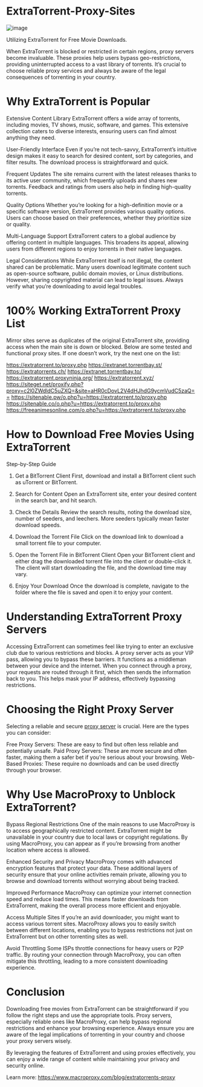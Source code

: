 # ExtraTorrent-Proxy-Sites
![image](https://github.com/user-attachments/assets/1842c1da-929a-4c38-8c39-f3521f025e06)

Utilizing ExtraTorrent for Free Movie Downloads.

When ExtraTorrent is blocked or restricted in certain regions, proxy servers become invaluable. These proxies help users bypass geo-restrictions, providing uninterrupted access to a vast library of torrents. It’s crucial to choose reliable proxy services and always be aware of the legal consequences of torrenting in your country.

# Why ExtraTorrent is Popular
Extensive Content Library
ExtraTorrent offers a wide array of torrents, including movies, TV shows, music, software, and games. This extensive collection caters to diverse interests, ensuring users can find almost anything they need.

User-Friendly Interface
Even if you’re not tech-savvy, ExtraTorrent’s intuitive design makes it easy to search for desired content, sort by categories, and filter results. The download process is straightforward and quick.

Frequent Updates
The site remains current with the latest releases thanks to its active user community, which frequently uploads and shares new torrents. Feedback and ratings from users also help in finding high-quality torrents.

Quality Options
Whether you’re looking for a high-definition movie or a specific software version, ExtraTorrent provides various quality options. Users can choose based on their preferences, whether they prioritize size or quality.

Multi-Language Support
ExtraTorrent caters to a global audience by offering content in multiple languages. This broadens its appeal, allowing users from different regions to enjoy torrents in their native languages.

Legal Considerations
While ExtraTorrent itself is not illegal, the content shared can be problematic. Many users download legitimate content such as open-source software, public domain movies, or Linux distributions. However, sharing copyrighted material can lead to legal issues. Always verify what you’re downloading to avoid legal troubles.

# 100% Working ExtraTorrent Proxy List
Mirror sites serve as duplicates of the original ExtraTorrent site, providing access when the main site is down or blocked. Below are some tested and functional proxy sites. If one doesn’t work, try the next one on the list:

https://extratorrent.to/proxy.php
https://extranet.torrentbay.st/
https://extratorrents.ch/
https://extranet.torrentbay.to/
https://extratorrent.proxyninja.org/
https://extratorrent.xyz/
https://siteget.net/proxify.php?proxy=c2l0ZWdldC5uZXQ=&site=aHR0cDovL2V4dHJhdG9ycmVudC5zaQ==
https://sitenable.pw/o.php?u=https://extratorrent.to/proxy.php
https://sitenable.co/o.php?u=https://extratorrent.to/proxy.php
https://freeanimesonline.com/o.php?u=https://extratorrent.to/proxy.php

# How to Download Free Movies Using ExtraTorrent
Step-by-Step Guide

1. Get a BitTorrent Client
First, download and install a BitTorrent client such as uTorrent or BitTorrent.

2. Search for Content
Open an ExtraTorrent site, enter your desired content in the search bar, and hit search.

3. Check the Details
Review the search results, noting the download size, number of seeders, and leechers. More seeders typically mean faster download speeds.

4. Download the Torrent File
Click on the download link to download a small torrent file to your computer.

5. Open the Torrent File in BitTorrent Client
Open your BitTorrent client and either drag the downloaded torrent file into the client or double-click it. The client will start downloading the file, and the download time may vary.

6. Enjoy Your Download
Once the download is complete, navigate to the folder where the file is saved and open it to enjoy your content.

# Understanding ExtraTorrent Proxy Servers
Accessing ExtraTorrent can sometimes feel like trying to enter an exclusive club due to various restrictions and blocks. A proxy server acts as your VIP pass, allowing you to bypass these barriers. It functions as a middleman between your device and the internet. When you connect through a proxy, your requests are routed through it first, which then sends the information back to you. This helps mask your IP address, effectively bypassing restrictions.

# Choosing the Right Proxy Server
Selecting a reliable and secure [proxy server](https://www.macroproxy.com/) is crucial. Here are the types you can consider:

Free Proxy Servers: These are easy to find but often less reliable and potentially unsafe.
Paid Proxy Servers: These are more secure and often faster, making them a safer bet if you’re serious about your browsing.
Web-Based Proxies: These require no downloads and can be used directly through your browser.

# Why Use MacroProxy to Unblock ExtraTorrent?
Bypass Regional Restrictions
One of the main reasons to use MacroProxy is to access geographically restricted content. ExtraTorrent might be unavailable in your country due to local laws or copyright regulations. By using MacroProxy, you can appear as if you’re browsing from another location where access is allowed.

Enhanced Security and Privacy
MacroProxy comes with advanced encryption features that protect your data. These additional layers of security ensure that your online activities remain private, allowing you to browse and download torrents without worrying about being tracked.

Improved Performance
MacroProxy can optimize your internet connection speed and reduce load times. This means faster downloads from ExtraTorrent, making the overall process more efficient and enjoyable.

Access Multiple Sites
If you’re an avid downloader, you might want to access various torrent sites. MacroProxy allows you to easily switch between different locations, enabling you to bypass restrictions not just on ExtraTorrent but on other torrenting sites as well.

Avoid Throttling
Some ISPs throttle connections for heavy users or P2P traffic. By routing your connection through MacroProxy, you can often mitigate this throttling, leading to a more consistent downloading experience.

# Conclusion
Downloading free movies from ExtraTorrent can be straightforward if you follow the right steps and use the appropriate tools. Proxy servers, especially reliable ones like MacroProxy, can help bypass regional restrictions and enhance your browsing experience. Always ensure you are aware of the legal implications of torrenting in your country and choose your proxy servers wisely.

By leveraging the features of ExtraTorrent and using proxies effectively, you can enjoy a wide range of content while maintaining your privacy and security online.

Learn more: https://www.macroproxy.com/blog/extratorrents-proxy
